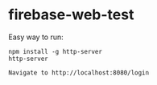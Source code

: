 # firebase-web-test

Easy way to run:
```
npm install -g http-server
http-server

Navigate to http://localhost:8080/login
```
